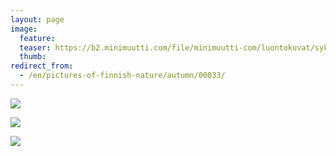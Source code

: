 ```yaml
---
layout: page
image:
  feature:
  teaser: https://b2.minimuutti.com/file/minimuutti-com/luontokuvat/syksy/3/DS36903-245px.jpg
  thumb:
redirect_from:
  - /en/pictures-of-finnish-nature/autumn/00033/
---
```


[![](https://b2.minimuutti.com/file/minimuutti-com/luontokuvat/syksy/3/DS36902-800px.jpg)](https://dl.dropboxusercontent.com/sh/ea1wtnz7z734o12/AABI4E235HVfXkmE9HghcGoCa/luontokuvat/syksy/3/DS36902.jpg)

[![](https://b2.minimuutti.com/file/minimuutti-com/luontokuvat/syksy/3/DS36903-800px.jpg)](https://dl.dropboxusercontent.com/sh/ea1wtnz7z734o12/AABWw2s8-Lvy1Jazl7Vy0lJFa/luontokuvat/syksy/3/DS36903.jpg)

[![](https://b2.minimuutti.com/file/minimuutti-com/luontokuvat/syksy/3/DS36900-800px.jpg)](https://dl.dropboxusercontent.com/sh/ea1wtnz7z734o12/AAAtIjuQzvVLBD6vNAvXA80ra/luontokuvat/syksy/3/DS36900.jpg)
